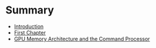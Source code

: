 # Summary

* [Introduction](README.md)
* [First Chapter](chapter1.md)
* [GPU Memory Architecture and the Command Processor](chapter-2-gpu-architecture.md)

